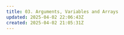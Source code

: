 ```yaml
---
title: 03. Arguments, Variables and Arrays
updated: 2025-04-02 22:06:43Z
created: 2025-04-02 21:05:31Z
---
```


&nbsp;